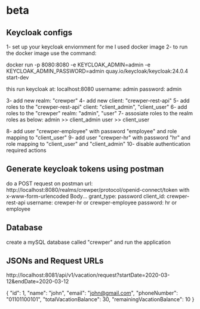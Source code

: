 # beta

## Keycloak configs

1- set up your keycloak enviornment for me I used docker image
2- to run the docker image use the command:

docker run -p 8080:8080 -e KEYCLOAK_ADMIN=admin -e KEYCLOAK_ADMIN_PASSWORD=admin quay.io/keycloak/keycloak:24.0.4 start-dev

this run keycloak at: localhost:8080
username: admin
password: admin

3- add new realm: "crewper"
4- add new client: "crewper-rest-api"
5- add roles to the "crewper-rest-api" client: "client_admin", "client_user"
6- add roles to the "crewper" realm: "admin", "user"
7- assosiate roles to the realm roles as below:
admin >> client_admin
user  >> client_user

8- add user "crewper-employee" with password "employee" and role mapping to "client_user"
9- add user "crewper-hr" with password "hr" and role mapping to "client_user" and "client_admin"
10- disable authentication required actions

## Generate keycloak tokens using postman
do a POST request on postman
url: http://localhost:8080/realms/crewper/protocol/openid-connect/token
with x-www-form-urlencoded Body...
grant_type: password
client_id: crewper-rest-api
username: crewper-hr	or		crewper-employee
password: hr			or		employee

## Database
create a mySQL database called "crewper" and run the application


## JSONs and Request URLs
http://localhost:8081/api/v1/vacation/request?startDate=2020-03-12&endDate=2020-03-12

{
"id": 1,
"name": "john",
"email": "john@gmail.com",
"phoneNumber": "01101100101",
"totalVacationBalance": 30,
"remainingVacationBalance": 10
}

